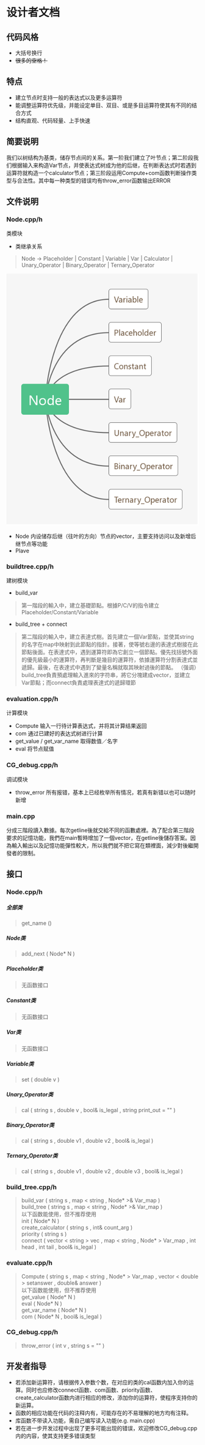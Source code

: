 # 设计者文档
## 代码风格
- 大括号换行  
- ~~很多的空格！~~
## 特点
- 建立节点时支持一般的表达式以及更多运算符
- 能调整运算符优先级，并能设定单目、双目、或是多目运算符使其有不同的结合方式
- 结构直观、代码轻量、上手快速

## 简要说明
我们以树结构为基类，储存节点间的关系。第一阶我们建立了叶节点；第二阶段我们根据输入来构造Var节点，并使表达式树成为他的后继，在判断表达式时若遇到运算符就构造一个calculator节点；第三阶段运用Compute+com函数判断操作类型与合法性。其中每一种类型的错误均有throw_error函数输出ERROR

## 文件说明

### Node.cpp/h
类模块  
- 类继承关系
> Node -> Placeholder | Constant | Variable | Var | Calculator | Unary_Operator | Binary_Operator | Ternary_Operator

![Image text](https://github.com/FlagerLee/F.A.T-Computational-Graph/blob/master/Node.jpg)
- Node
内设储存后继（往叶的方向）节点的vector，主要支持访问以及新增后继节点等功能
- Plave
### buildtree.cpp/h
建树模块
- build_var
>第一階段的輸入中，建立基礎節點。根據P/C/V的指令建立Placeholder/Constant/Variable

- build_tree + connect
>第二階段的輸入中，建立表達式樹。首先建立一個Var節點，並使其string 的名字在map中映射到此節點的指針。接著，使等號右邊的表達式樹接在此節點後面。在表達式中，遇到運算符即為它創立一個節點。優先找括號外面的優先級最小的運算符，再判斷是幾目的運算符，依據運算符分割表達式並遞歸。最後，在表達式中遇到了變量名稱就取其映射過後的節點。
（强调）build_tree負責預處理輸入進來的字符串，將它分塊建成vector，並建立Var節點；而connect負責處理表達式的遞歸環節


### evaluation.cpp/h
计算模块  
- Compute
输入一行待计算表达式，并将其计算结果返回
- com
通过已建好的表达式树进行计算
- get_value / get_var_name
取得数值／名字
- eval
将节点赋值

### CG_debug.cpp/h
调试模块  
- throw_error
所有报错，基本上已经枚举所有情况，若真有新错以也可以随时新增

### main.cpp
分成三階段讀入數據。每次getline後就交給不同的函數處裡。為了配合第三階段要求的記憶功能，我們在main暫時增加了一個vector，在getline後儲存答案。因為輸入輸出以及記憶功能彈性較大，所以我們就不把它寫在類裡面，減少對後繼開發者的限制。

## 接口
### Node.cpp/h
##### 全部类
> get_name ()  
##### Node类
> add_next ( Node* N )  
##### Placeholder类
> 无函数接口
##### Constant类
> 无函数接口
##### Var类
> 无函数接口
##### Variable类
> set ( double v )
##### Unary_Operator类
> cal ( string s , double v , bool& is_legal , string print_out = "" )
##### Binary_Operator类
> cal ( string s , double v1 , double v2 , bool& is_legal )
##### Ternary_Operator类
> cal ( string s , double v1 , double v2 , double v3 , bool& is_legal )
### build_tree.cpp/h
> build_var ( string s , map < string , Node* >& Var_map )  
> build_tree ( string s , map < string , Node* >& Var_map )  
> 以下函数能使用，但不推荐使用  
> init ( Node* N )  
> create_calculator ( string s , int& count_arg )  
> priority ( string s )  
> connect ( vector < string > vec , map < string , Node* > Var_map , int head , int tail , bool& is_legal )  
### evaluate.cpp/h
> Compute ( string s , map < string , Node* > Var_map , vector < double > setanswer , double& answer )  
> 以下函数能使用，但不推荐使用  
> get_value ( Node* N )  
> eval ( Node* N )  
> get_var_name ( Node* N )  
> com ( Node* N , bool& is_legal )  
### CG_debug.cpp/h
> throw_error ( int v , string s = "" )  

## 开发者指导
- 若添加新运算符，请根据传入参数个数，在对应的类的cal函数内加入你的运算。同时也应修改connect函数、com函数、priority函数、create_calculator函数内进行相应的修改，添加你的运算符，使程序支持你的新运算。  
- 函数的相应功能在代码的注释内有，可能存在的不易理解的地方均有注释。  
- 库函数不带读入功能，需自己编写读入功能(e.g. main.cpp)  
- 若在进一步开发过程中出现了更多可能出现的错误，欢迎修改CG_debug.cpp内的内容，使其支持更多错误类型
